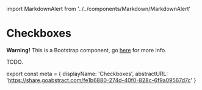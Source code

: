 import MarkdownAlert from '../../components/Markdown/MarkdownAlert'

# Checkboxes

<MarkdownAlert warning>
  <strong>Warning!</strong> This is a Bootstrap component, go <a href="https://bootstrap.transferwise.com/css/#checkboxes-and-radios">here</a> for more info.
</MarkdownAlert>

TODO.

export const meta = {
  displayName: 'Checkboxes',
  abstractURL: 'https://share.goabstract.com/fe1b6880-274d-40f0-828c-6f9a09567d7c'
}

